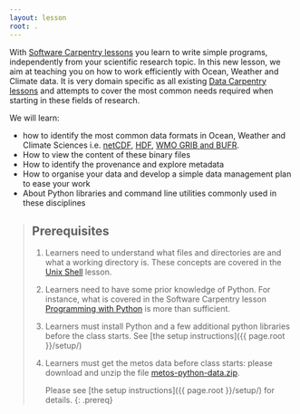 ```yaml
---
layout: lesson
root: .
---
```


With [Software Carpentry lessons](https://software-carpentry.org/lessons/) you learn to write simple 
programs, independently from your scientific research topic. In this new lesson, we aim at
teaching you on how to work efficiently with Ocean, Weather and Climate data. It is very domain specific as all existing
[Data Carpentry lessons](http://www.datacarpentry.org/lessons/) and attempts to cover the most common needs required when 
starting in these fields of research.


We will learn:

- how to identify the most common data formats in Ocean, Weather and Climate Sciences i.e. 
[netCDF](http://www.unidata.ucar.edu/software/netcdf/docs/netcdf_introduction.html), [HDF](https://support.hdfgroup.org/), 
[WMO GRIB and BUFR](http://www.wmo.int/pages/prog/www/WMOCodes.html).
- How to view the content of these binary files 
- How to identify the provenance and explore metadata
- How to organise your data and develop a simple data management plan to ease your work
- About Python libraries and command line utilities commonly used in these disciplines



> ## Prerequisites
>
> 1.  Learners need to understand what files and directories are and
>     what a working directory is. These concepts are covered in the 
>     [Unix Shell](http://swcarpentry.github.io/shell-novice/) lesson.
> 2.  Learners need to have some prior knowledge of Python. For instance,
>     what is covered in the Software Carpentry lesson 
>     [Programming with Python](http://swcarpentry.github.io/python-novice-inflammation/) 
>     is more than sufficient.
>
> 2. Learners must install Python and a few additional python libraries before the class starts.
>    See [the setup instructions]({{ page.root }}/setup/)
>
> 3. Learners must get the metos data before class starts:
>    please download and unzip the file 
>    [metos-python-data.zip]({{page.root}}/files/metos-python-data.zip).
>
>    Please see [the setup instructions]({{ page.root }}/setup/)
>    for details.
{: .prereq}
